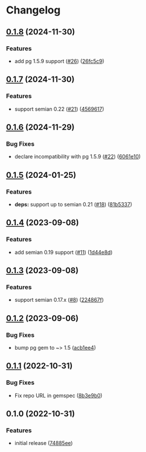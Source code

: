 # Changelog

## [0.1.8](https://github.com/mschoenlaub/semian-postgres/compare/v0.1.7...v0.1.8) (2024-11-30)


### Features

* add pg 1.5.9 support ([#26](https://github.com/mschoenlaub/semian-postgres/issues/26)) ([26fc5c9](https://github.com/mschoenlaub/semian-postgres/commit/26fc5c9918224b85793e8099bfdf84a236b3b737))

## [0.1.7](https://github.com/mschoenlaub/semian-postgres/compare/v0.1.6...v0.1.7) (2024-11-30)


### Features

* support semian 0.22 ([#21](https://github.com/mschoenlaub/semian-postgres/issues/21)) ([4569617](https://github.com/mschoenlaub/semian-postgres/commit/4569617d77083a59ad06c9938bf41f8c73d430b1))

## [0.1.6](https://github.com/mschoenlaub/semian-postgres/compare/v0.1.5...v0.1.6) (2024-11-29)


### Bug Fixes

* declare incompatibility with pg 1.5.9 ([#22](https://github.com/mschoenlaub/semian-postgres/issues/22)) ([6061e10](https://github.com/mschoenlaub/semian-postgres/commit/6061e1085d4ff3abcb06f424a29eacbaef00ec30))

## [0.1.5](https://github.com/mschoenlaub/semian-postgres/compare/v0.1.4...v0.1.5) (2024-01-25)


### Features

* **deps:** support up to semian 0.21 ([#18](https://github.com/mschoenlaub/semian-postgres/issues/18)) ([81b5337](https://github.com/mschoenlaub/semian-postgres/commit/81b5337f777852c11236390653ba54c3cf790b3e))

## [0.1.4](https://github.com/mschoenlaub/semian-postgres/compare/v0.1.3...v0.1.4) (2023-09-08)


### Features

* add semian 0.19 support ([#11](https://github.com/mschoenlaub/semian-postgres/issues/11)) ([1d44e8d](https://github.com/mschoenlaub/semian-postgres/commit/1d44e8d695b1192dcdc08953faea6bf3ac5a749e))

## [0.1.3](https://github.com/mschoenlaub/semian-postgres/compare/v0.1.2...v0.1.3) (2023-09-08)


### Features

* support semian 0.17.x ([#8](https://github.com/mschoenlaub/semian-postgres/issues/8)) ([224867f](https://github.com/mschoenlaub/semian-postgres/commit/224867febf6ce623ff186605ed47e895ced2a40b))

## [0.1.2](https://github.com/mschoenlaub/semian-postgres/compare/v0.1.1...v0.1.2) (2023-09-06)


### Bug Fixes

* bump pg gem to ~&gt; 1.5 ([acb1ee4](https://github.com/mschoenlaub/semian-postgres/commit/acb1ee4ee17cf90f91b852d67875958bf8cd5b7e))

## [0.1.1](https://github.com/mschoenlaub/semian-postgres/compare/v0.1.0...v0.1.1) (2022-10-31)


### Bug Fixes

* Fix repo URL in gemspec ([8b3e9b0](https://github.com/mschoenlaub/semian-postgres/commit/8b3e9b0aee2ef259ee2f1b0572ff5d561cf993fe))

## 0.1.0 (2022-10-31)


### Features

* initial release ([74885ee](https://github.com/mschoenlaub/semian-postgres/commit/74885ee9b96a1cb42c7dbcb63730b8a68628dd5f))
